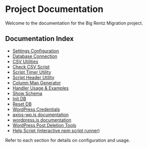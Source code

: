 # Project Documentation

Welcome to the documentation for the Big Rentz Migration project.



## Documentation Index
- [Settings Configuration](./settings.md)
- [Database Connection](./db.md)
- [CSV Utilities](./csv-utils.md)
- [Check CSV Script](./check-csv.md)
- [Script Timer Utility](./script-timer.md)
- [Script Header Utility](./script-header.md)
- [Column Map Generator](./column-map-generator.md)
- [Handler Usage & Examples](./handlers-docs.md)
- [Show Schema](./show-schema.md)
- [Init DB](./init-db.md)
- [Reset DB](./reset-db.md)
- [WordPress Credentials](../README.md#how-to-get-your-wordpress-credentials)
- [axios-wp.js documentation](./axios-wp.md)
- [wordpress.js documentation](./wordpress.md)
- [WordPress Post Deletion Tools](./deletion-tools.md)
- [Help Script (interactive npm script runner)](./help-script.md)

Refer to each section for details on configuration and usage.
